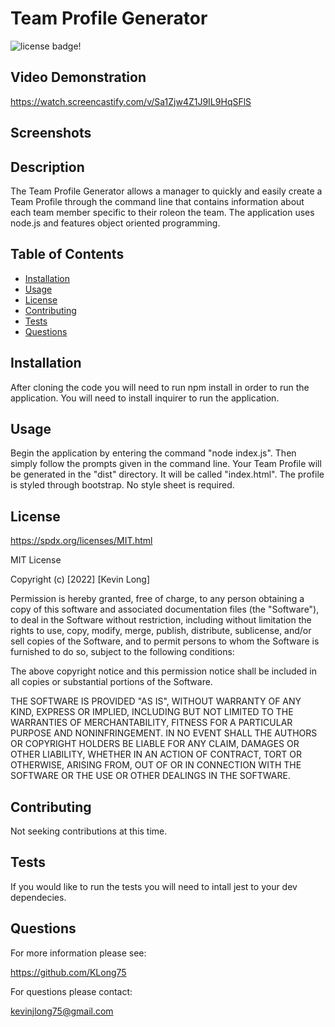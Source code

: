 # Team Profile Generator

![license badge!](https://img.shields.io/badge/license-MIT-blue)

## Video Demonstration
https://watch.screencastify.com/v/Sa1Zjw4Z1J9IL9HqSFlS

## Screenshots


## Description
The Team Profile Generator allows a manager to quickly and easily create a Team Profile through the command line that contains information about each team member specific to their roleon the team. The application uses node.js and features object oriented programming. 

## Table of Contents
- [Installation](#installation)
- [Usage](#usage)
- [License](#license)
- [Contributing](#contributing)
- [Tests](#tests)
- [Questions](#questions)
    
## Installation
After cloning the code you will need to run npm install in order to run the application. You will need to install inquirer to run the application.

## Usage
Begin the application by entering the command "node index.js". Then simply follow the prompts given in the command line. Your Team Profile will be generated in the "dist" directory. It will be called "index.html". The profile is styled through bootstrap. No style sheet is required.

## License
https://spdx.org/licenses/MIT.html

MIT License

Copyright (c) [2022] [Kevin Long]
    
Permission is hereby granted, free of charge, to any person obtaining a copy
of this software and associated documentation files (the "Software"), to deal
in the Software without restriction, including without limitation the rights
to use, copy, modify, merge, publish, distribute, sublicense, and/or sell
copies of the Software, and to permit persons to whom the Software is
furnished to do so, subject to the following conditions:
    
The above copyright notice and this permission notice shall be included in all
copies or substantial portions of the Software.
    
THE SOFTWARE IS PROVIDED "AS IS", WITHOUT WARRANTY OF ANY KIND, EXPRESS OR
IMPLIED, INCLUDING BUT NOT LIMITED TO THE WARRANTIES OF MERCHANTABILITY,
FITNESS FOR A PARTICULAR PURPOSE AND NONINFRINGEMENT. IN NO EVENT SHALL THE
AUTHORS OR COPYRIGHT HOLDERS BE LIABLE FOR ANY CLAIM, DAMAGES OR OTHER
LIABILITY, WHETHER IN AN ACTION OF CONTRACT, TORT OR OTHERWISE, ARISING FROM,
OUT OF OR IN CONNECTION WITH THE SOFTWARE OR THE USE OR OTHER DEALINGS IN THE
SOFTWARE.

## Contributing
Not seeking contributions at this time.

## Tests
If you would like to run the tests you will need to intall jest to your dev dependecies.

## Questions

For more information please see:

https://github.com/KLong75

For questions please contact:

[kevinjlong75@gmail.com](mailto:kevinjlong75@gmail.com)

